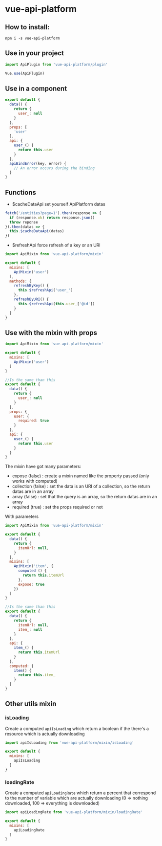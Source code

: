 # vue-api-platform

## How to install:

```shell
npm i -s vue-api-platform
```

## Use in your project 
```js
import ApiPlugin from 'vue-api-platform/plugin'

Vue.use(ApiPlugin)
```

## Use in a component
```js
export default {
  data() {
    return {
      user_: null
    }
  },
  props: [
    'user'
  ],
  api: {
    user_() {
      return this.user
    }
  },
  apiBindError(key, error) {
    // An error occurs during the binding
  }
}
```

## Functions

- $cacheDataApi
set yourself ApiPlatform datas

```js
fetch('/entities?page=1').then(response => {
  if (response.ok) return response.json()
  throw reponse
}).then(datas => {
  this.$cacheDataApi(datas)
})
```

- $refreshApi
force refresh of a key or an URI

```js
import ApiMixin from 'vue-api-platform/mixin'

export default {
  mixins: [
    ApiMixin('user')
  ],
  methods: {
    refreshByKey() {
      this.$refreshApi('user_')
    },
    refreshByURI() {
      this.$refreshApi(this.user_['@id'])
    }
  }
}
```

## Use with the mixin with props

```js
import ApiMixin from 'vue-api-platform/mixin'

export default {
  mixins: [
    ApiMixin('user')
  ]
}

//Is the same than this
export default {
  data() {
    return {
      user_: null
    }
  },
  props: {
    user: {
      required: true
    }
  },
  api: {
    user_() {
      return this.user
    }
  }
}
```

The mixin have got many parameters:

- expose (false) : create a mixin named like the property passed (only works with computed)
- collection (false) : set the data is an URI of a collection, so the return datas are in an array
- array (false) : set that the query is an array, so the return datas are in an array
- required (true) : set the props required or not

With parameters

```js
import ApiMixin from 'vue-api-platform/mixin'

export default {
  data() {
    return {
      itemUrl: null,
    }
  },
  mixins: [
    ApiMixin('item', {
      computed () {
        return this.itemUrl
      },
      expose: true
    })
  ]
}

//Is the same than this
export default {
  data() {
    return {
      itemUrl: null,
      item_: null
    }
  },
  api: {
    item_() {
      return this.itemUrl
    }
  },
  computed: {
    item() {
      return this.item_
    }  
  }
}
```

## Other utils mixin

### isLoading

Create a computed `apiIsLoading` which return a boolean if the there's a resource which is actually downloading 

```js
import apiIsLoading from 'vue-api-platform/mixin/isLoading'

export default {
  mixins: [
    apiIsLoading
  ]
}
```

### loadingRate

Create a computed `apiLoadingRate` which return a percent that correspond to the number of variable which are actually downloading (0 => nothing downloaded, 100 => everything is downloaded)  

```js
import apiLoadingRate from 'vue-api-platform/mixin/loadingRate'

export default {
  mixins: [
    apiLoadingRate
  ]
}
```
